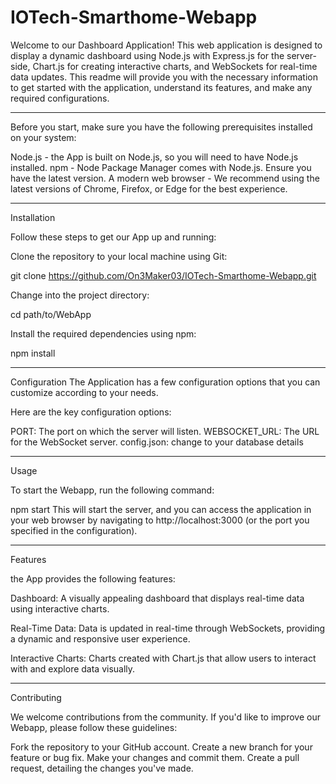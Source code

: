 ﻿# IOTech-Smarthome-Webapp

Welcome to our Dashboard Application! This web application is designed to display a dynamic dashboard using Node.js with Express.js for the server-side, Chart.js for creating interactive charts, and WebSockets for real-time data updates. This readme will provide you with the necessary information to get started with the application, understand its features, and make any required configurations.

---------------------------------------------------------------------------------------------------------------------------------
Before you start, make sure you have the following prerequisites installed on your system:

Node.js - the App is built on Node.js, so you will need to have Node.js installed.
npm - Node Package Manager comes with Node.js. Ensure you have the latest version.
A modern web browser - We recommend using the latest versions of Chrome, Firefox, or Edge for the best experience.

---------------------------------------------------------------------------------------------------------------------------------
Installation

Follow these steps to get our App up and running:

Clone the repository to your local machine using Git:

git clone https://github.com/On3Maker03/IOTech-Smarthome-Webapp.git

Change into the project directory:

cd path/to/WebApp

Install the required dependencies using npm:

npm install

---------------------------------------------------------------------------------------------------------------------------------
Configuration
The Application has a few configuration options that you can customize according to your needs.

Here are the key configuration options:

PORT: The port on which the server will listen.
WEBSOCKET_URL: The URL for the WebSocket server.
config.json: change to your database details

---------------------------------------------------------------------------------------------------------------------------------
Usage

To start the Webapp, run the following command:

npm start
This will start the server, and you can access the application in your web browser by navigating to http://localhost:3000 (or the port you specified in the configuration).

---------------------------------------------------------------------------------------------------------------------------------
Features

the App provides the following features:

Dashboard: A visually appealing dashboard that displays real-time data using interactive charts.

Real-Time Data: Data is updated in real-time through WebSockets, providing a dynamic and responsive user experience.

Interactive Charts: Charts created with Chart.js that allow users to interact with and explore data visually.


---------------------------------------------------------------------------------------------------------------------------------
Contributing

We welcome contributions from the community. If you'd like to improve our Webapp, please follow these guidelines:

Fork the repository to your GitHub account.
Create a new branch for your feature or bug fix.
Make your changes and commit them.
Create a pull request, detailing the changes you've made.
